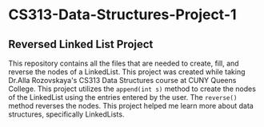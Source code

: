 # CS313-Data-Structures-Project-1

## Reversed Linked List Project

This repository contains all the files that are needed to create, fill, and reverse the nodes of a LinkedList. This project was created while taking Dr.Alla Rozovskaya's CS313 Data Structures course at CUNY Queens College. This project utilizes the `append(int s)` method to create the nodes of the LinkedList using the entries entered by the user. The `reverse()` method reverses the nodes. This project helped me learn more about data structures, specifically LinkedLists. 
